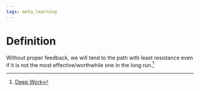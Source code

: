 ```yaml
---
tags: meta_learning
---
```


# Definition

Without proper feedback, we will tend to the path with least resistance even if it is not the most effective/worthwhile one in the long run.[^1]

[^1]: [Deep Work](zotero://open-pdf/library/items/J6AK883D?page=36)